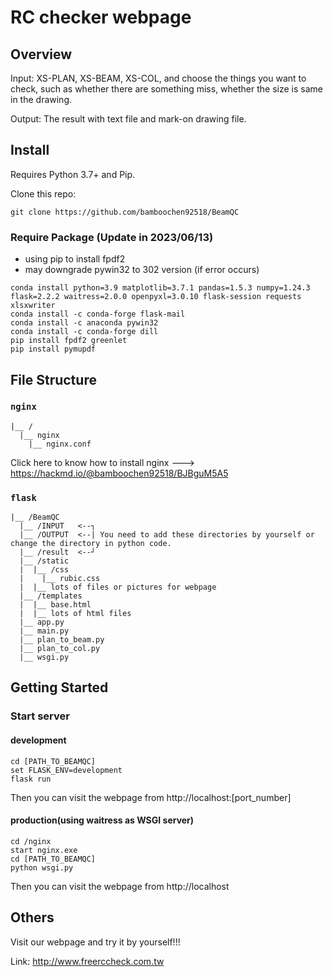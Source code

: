 # RC checker webpage

## Overview

Input: XS-PLAN, XS-BEAM, XS-COL, and choose the things you want to check, such as whether there are something miss, whether the size is same in the drawing. 

Output: The result with text file and mark-on drawing file. 

## Install

Requires Python 3.7+ and Pip. 

Clone this repo: 
```
git clone https://github.com/bamboochen92518/BeamQC
```
### Require Package (Update in 2023/06/13)
- using pip to install fpdf2 
- may downgrade pywin32 to 302 version (if error occurs)
```
conda install python=3.9 matplotlib=3.7.1 pandas=1.5.3 numpy=1.24.3 flask=2.2.2 waitress=2.0.0 openpyxl=3.0.10 flask-session requests xlsxwriter
conda install -c conda-forge flask-mail
conda install -c anaconda pywin32
conda install -c conda-forge dill
pip install fpdf2 greenlet 
pip install pymupdf
```

## File Structure
### `nginx`
```
|__ /
  |__ nginx
    |__ nginx.conf
```

Click here to know how to install nginx ---> https://hackmd.io/@bamboochen92518/BJBguM5A5

### `flask`
```
|__ /BeamQC
  |__ /INPUT   <--┐
  |__ /OUTPUT  <--| You need to add these directories by yourself or change the directory in python code. 
  |__ /result  <--┘
  |__ /static
  |  |__ /css
  |    |__ rubic.css
  |  |__ lots of files or pictures for webpage
  |__ /templates 
  |  |__ base.html
  |  |__ lots of html files
  |__ app.py
  |__ main.py
  |__ plan_to_beam.py
  |__ plan_to_col.py
  |__ wsgi.py
```

## Getting Started

### Start server

#### development
```
cd [PATH_TO_BEAMQC]
set FLASK_ENV=development
flask run
```
Then you can visit the webpage from http://localhost:[port_number]

#### production(using waitress as WSGI server)
```
cd /nginx
start nginx.exe
cd [PATH_TO_BEAMQC]
python wsgi.py
```
Then you can visit the webpage from http://localhost

## Others

Visit our webpage and try it by yourself!!!

Link: http://www.freerccheck.com.tw
